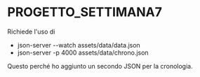 # PROGETTO_SETTIMANA7

Richiede l'uso di
- json-server --watch assets/data/data.json
- json-server -p 4000 assets/data/chrono.json

Questo perché ho aggiunto un secondo JSON per la cronologia.
